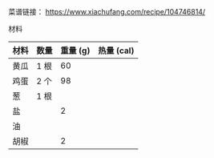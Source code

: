 菜谱链接： https://www.xiachufang.com/recipe/104746814/

材料

| 材料 | 数量 | 重量 (g) | 热量 (cal) |
| ---- | ---- | -------- | ---------- |
| 黄瓜 | 1 根 | 60       |            |
| 鸡蛋 | 2 个 | 98       |            |
| 葱   | 1 根 |          |            |
| 盐   |     |    2       |            |
| 油   |      |          |            |
| 胡椒     |      |      2    |            |

